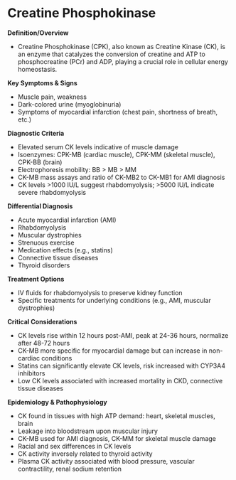 # Creatine Phosphokinase

**Definition/Overview**
- Creatine Phosphokinase (CPK), also known as Creatine Kinase (CK), is an enzyme that catalyzes the conversion of creatine and ATP to phosphocreatine (PCr) and ADP, playing a crucial role in cellular energy homeostasis.

**Key Symptoms & Signs**
- Muscle pain, weakness
- Dark-colored urine (myoglobinuria)
- Symptoms of myocardial infarction (chest pain, shortness of breath, etc.)

**Diagnostic Criteria**
- Elevated serum CK levels indicative of muscle damage
- Isoenzymes: CPK-MB (cardiac muscle), CPK-MM (skeletal muscle), CPK-BB (brain)
- Electrophoresis mobility: BB > MB > MM
- CK-MB mass assays and ratio of CK-MB2 to CK-MB1 for AMI diagnosis
- CK levels >1000 IU/L suggest rhabdomyolysis; >5000 IU/L indicate severe rhabdomyolysis

**Differential Diagnosis**
- Acute myocardial infarction (AMI)
- Rhabdomyolysis
- Muscular dystrophies
- Strenuous exercise
- Medication effects (e.g., statins)
- Connective tissue diseases
- Thyroid disorders

**Treatment Options**
- IV fluids for rhabdomyolysis to preserve kidney function
- Specific treatments for underlying conditions (e.g., AMI, muscular dystrophies)

**Critical Considerations**
- CK levels rise within 12 hours post-AMI, peak at 24-36 hours, normalize after 48-72 hours
- CK-MB more specific for myocardial damage but can increase in non-cardiac conditions
- Statins can significantly elevate CK levels, risk increased with CYP3A4 inhibitors
- Low CK levels associated with increased mortality in CKD, connective tissue diseases

**Epidemiology & Pathophysiology**
- CK found in tissues with high ATP demand: heart, skeletal muscles, brain
- Leakage into bloodstream upon muscular injury
- CK-MB used for AMI diagnosis, CK-MM for skeletal muscle damage
- Racial and sex differences in CK levels
- CK activity inversely related to thyroid activity
- Plasma CK activity associated with blood pressure, vascular contractility, renal sodium retention